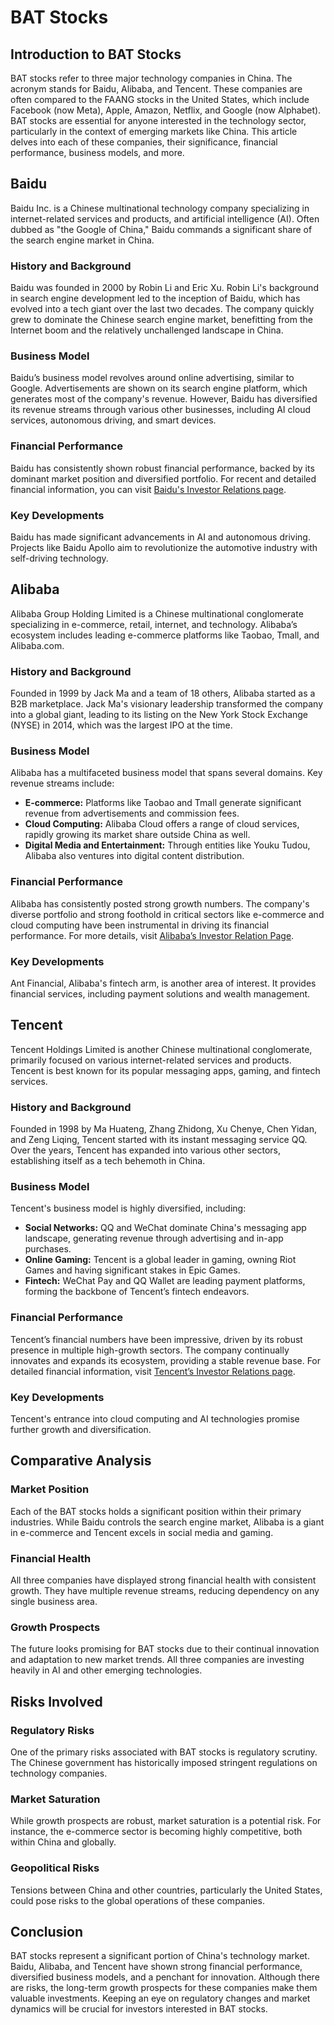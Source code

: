 # BAT Stocks

## Introduction to BAT Stocks

BAT stocks refer to three major technology companies in China. The acronym stands for Baidu, Alibaba, and Tencent. These companies are often compared to the FAANG stocks in the United States, which include Facebook (now Meta), Apple, Amazon, Netflix, and Google (now Alphabet). BAT stocks are essential for anyone interested in the technology sector, particularly in the context of emerging markets like China. This article delves into each of these companies, their significance, financial performance, business models, and more.

## Baidu

Baidu Inc. is a Chinese multinational technology company specializing in internet-related services and products, and artificial intelligence (AI). Often dubbed as "the Google of China," Baidu commands a significant share of the search engine market in China.

### History and Background

Baidu was founded in 2000 by Robin Li and Eric Xu. Robin Li's background in search engine development led to the inception of Baidu, which has evolved into a tech giant over the last two decades. The company quickly grew to dominate the Chinese search engine market, benefitting from the Internet boom and the relatively unchallenged landscape in China.

### Business Model

Baidu’s business model revolves around online advertising, similar to Google. Advertisements are shown on its search engine platform, which generates most of the company's revenue. However, Baidu has diversified its revenue streams through various other businesses, including AI cloud services, autonomous driving, and smart devices.

### Financial Performance

Baidu has consistently shown robust financial performance, backed by its dominant market position and diversified portfolio. For recent and detailed financial information, you can visit [Baidu's Investor Relations page](https://ir.baidu.com/).

### Key Developments

Baidu has made significant advancements in AI and autonomous driving. Projects like Baidu Apollo aim to revolutionize the automotive industry with self-driving technology.

## Alibaba

Alibaba Group Holding Limited is a Chinese multinational conglomerate specializing in e-commerce, retail, internet, and technology. Alibaba’s ecosystem includes leading e-commerce platforms like Taobao, Tmall, and Alibaba.com.

### History and Background

Founded in 1999 by Jack Ma and a team of 18 others, Alibaba started as a B2B marketplace. Jack Ma's visionary leadership transformed the company into a global giant, leading to its listing on the New York Stock Exchange (NYSE) in 2014, which was the largest IPO at the time.

### Business Model

Alibaba has a multifaceted business model that spans several domains. Key revenue streams include:

- **E-commerce:** Platforms like Taobao and Tmall generate significant revenue from advertisements and commission fees.
- **Cloud Computing:** Alibaba Cloud offers a range of cloud services, rapidly growing its market share outside China as well.
- **Digital Media and Entertainment:** Through entities like Youku Tudou, Alibaba also ventures into digital content distribution.
  
### Financial Performance

Alibaba has consistently posted strong growth numbers. The company's diverse portfolio and strong foothold in critical sectors like e-commerce and cloud computing have been instrumental in driving its financial performance. For more details, visit [Alibaba’s Investor Relation Page](https://www.alibabagroup.com/en/ir/home).

### Key Developments

Ant Financial, Alibaba's fintech arm, is another area of interest. It provides financial services, including payment solutions and wealth management.

## Tencent

Tencent Holdings Limited is another Chinese multinational conglomerate, primarily focused on various internet-related services and products. Tencent is best known for its popular messaging apps, gaming, and fintech services.

### History and Background

Founded in 1998 by Ma Huateng, Zhang Zhidong, Xu Chenye, Chen Yidan, and Zeng Liqing, Tencent started with its instant messaging service QQ. Over the years, Tencent has expanded into various other sectors, establishing itself as a tech behemoth in China.

### Business Model

Tencent's business model is highly diversified, including:

- **Social Networks:** QQ and WeChat dominate China's messaging app landscape, generating revenue through advertising and in-app purchases.
- **Online Gaming:** Tencent is a global leader in gaming, owning Riot Games and having significant stakes in Epic Games.
- **Fintech:** WeChat Pay and QQ Wallet are leading payment platforms, forming the backbone of Tencent’s fintech endeavors.

### Financial Performance

Tencent’s financial numbers have been impressive, driven by its robust presence in multiple high-growth sectors. The company continually innovates and expands its ecosystem, providing a stable revenue base. For detailed financial information, visit [Tencent’s Investor Relations page](https://www.tencent.com/en-us/investors.html).

### Key Developments

Tencent's entrance into cloud computing and AI technologies promise further growth and diversification.

## Comparative Analysis

### Market Position

Each of the BAT stocks holds a significant position within their primary industries. While Baidu controls the search engine market, Alibaba is a giant in e-commerce and Tencent excels in social media and gaming.

### Financial Health

All three companies have displayed strong financial health with consistent growth. They have multiple revenue streams, reducing dependency on any single business area.

### Growth Prospects

The future looks promising for BAT stocks due to their continual innovation and adaptation to new market trends. All three companies are investing heavily in AI and other emerging technologies.

## Risks Involved

### Regulatory Risks

One of the primary risks associated with BAT stocks is regulatory scrutiny. The Chinese government has historically imposed stringent regulations on technology companies. 

### Market Saturation

While growth prospects are robust, market saturation is a potential risk. For instance, the e-commerce sector is becoming highly competitive, both within China and globally.

### Geopolitical Risks

Tensions between China and other countries, particularly the United States, could pose risks to the global operations of these companies.

## Conclusion

BAT stocks represent a significant portion of China's technology market. Baidu, Alibaba, and Tencent have shown strong financial performance, diversified business models, and a penchant for innovation. Although there are risks, the long-term growth prospects for these companies make them valuable investments. Keeping an eye on regulatory changes and market dynamics will be crucial for investors interested in BAT stocks.